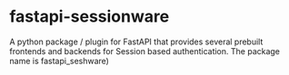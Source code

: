 # fastapi-sessionware
A python package / plugin for FastAPI that provides several prebuilt frontends and backends for Session based authentication. The package name is fastapi_seshware)
